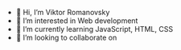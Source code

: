 - 👋 Hi, I’m Viktor Romanovsky
- 👀 I’m interested in Web development
- 🌱 I’m currently learning JavaScript, HTML, CSS 
- 💞️ I’m looking to collaborate on

<!---
Viktor_Romanovsky/FoJkee is a ✨ special ✨ repository because its `README.md` (this file) appears on your GitHub profile.
You can click the Preview link to take a look at your changes.
--->
